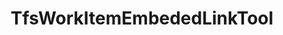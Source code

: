 ---
optionsClassName: TfsWorkItemEmbededLinkToolOptions
optionsClassFullName: MigrationTools.Tools.TfsWorkItemEmbededLinkToolOptions
configurationSamples:
- name: defaults
  description: 
  code: >-
    {
      "MigrationTools": {
        "Version": "16.0",
        "CommonTools": {
          "TfsWorkItemEmbededLinkTool": {
            "Enabled": "True"
          }
        }
      }
    }
  sampleFor: MigrationTools.Tools.TfsWorkItemEmbededLinkToolOptions
- name: sample
  description: 
  code: >-
    {
      "MigrationTools": {
        "Version": "16.0",
        "CommonTools": {
          "TfsWorkItemEmbededLinkTool": {
            "Enabled": "True"
          }
        }
      }
    }
  sampleFor: MigrationTools.Tools.TfsWorkItemEmbededLinkToolOptions
- name: classic
  description: 
  code: >-
    {
      "$type": "TfsWorkItemEmbededLinkToolOptions",
      "Enabled": true
    }
  sampleFor: MigrationTools.Tools.TfsWorkItemEmbededLinkToolOptions
description: missing XML code comments
className: TfsWorkItemEmbededLinkTool
typeName: Tools
architecture: 
options:
- parameterName: Enabled
  type: Boolean
  description: If set to `true` then the tool will run. Set to `false` and the processor will not run.
  defaultValue: missing XML code comments
status: missing XML code comments
processingTarget: missing XML code comments
classFile: /src/MigrationTools.Clients.TfsObjectModel/Tools/TfsWorkItemEmbededLinkTool.cs
optionsClassFile: /src/MigrationTools.Clients.TfsObjectModel/Tools/TfsWorkItemEmbededLinkToolOptions.cs

redirectFrom:
- /Reference/Tools/TfsWorkItemEmbededLinkToolOptions/
layout: reference
toc: true
permalink: /Reference/Tools/TfsWorkItemEmbededLinkTool/
title: TfsWorkItemEmbededLinkTool
categories:
- Tools
- 
topics:
- topic: notes
  path: /docs/Reference/Tools/TfsWorkItemEmbededLinkTool-notes.md
  exists: false
  markdown: ''
- topic: introduction
  path: /docs/Reference/Tools/TfsWorkItemEmbededLinkTool-introduction.md
  exists: false
  markdown: ''

---